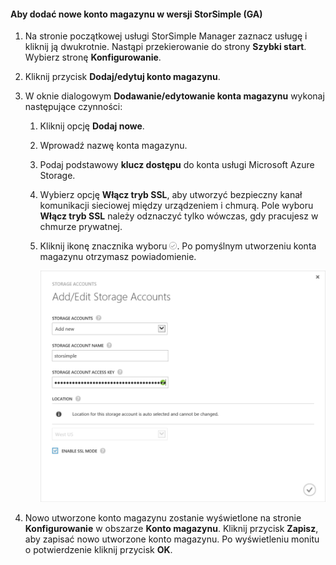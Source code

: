 <!--author=SharS last changed: 9/17/15-->

#### Aby dodać nowe konto magazynu w wersji StorSimple (GA)
1. Na stronie początkowej usługi StorSimple Manager zaznacz usługę i kliknij ją dwukrotnie. Nastąpi przekierowanie do strony **Szybki start**. Wybierz stronę **Konfigurowanie**.
2. Kliknij przycisk **Dodaj/edytuj konto magazynu**.
3. W oknie dialogowym **Dodawanie/edytowanie konta magazynu** wykonaj następujące czynności:
   
   1. Kliknij opcję **Dodaj nowe**.
   2. Wprowadź nazwę konta magazynu.
   3. Podaj podstawowy **klucz dostępu** do konta usługi Microsoft Azure Storage.
   4. Wybierz opcję **Włącz tryb SSL**, aby utworzyć bezpieczny kanał komunikacji sieciowej między urządzeniem i chmurą. Pole wyboru **Włącz tryb SSL** należy odznaczyć tylko wówczas, gdy pracujesz w chmurze prywatnej.
   5. Kliknij ikonę znacznika wyboru ![ikona znacznika wyboru](./media/storsimple-configure-new-storage-account/HCS_CheckIcon-include.png). Po pomyślnym utworzeniu konta magazynu otrzymasz powiadomienie.
      
      ![Dodaj konto magazynu](./media/storsimple-configure-new-storage-account/HCS_AddStorageAccount-include.png)
4. Nowo utworzone konto magazynu zostanie wyświetlone na stronie **Konfigurowanie** w obszarze **Konto magazynu**. Kliknij przycisk **Zapisz**, aby zapisać nowo utworzone konto magazynu. Po wyświetleniu monitu o potwierdzenie kliknij przycisk **OK**.

<!--HONumber=Sep16_HO3-->


